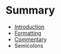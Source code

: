 # Summary

* [Introduction](introduction.md)
* [Formatting](formatting.md)
* [Commentary](commentary.md)
* Semicolons

